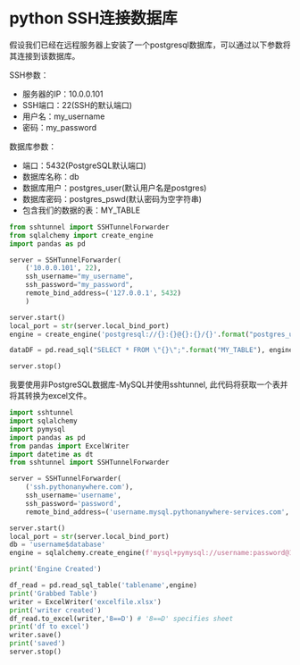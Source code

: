 # python SSH连接数据库

假设我们已经在远程服务器上安装了一个postgresql数据库，可以通过以下参数将其连接到该数据库。



SSH参数：

- 服务器的IP：10.0.0.101
- SSH端口：22(SSH的默认端口)
- 用户名：my_username
- 密码：my_password

数据库参数：

- 端口：5432(PostgreSQL默认端口)
- 数据库名称：db
- 数据库用户：postgres_user(默认用户名是postgres)
- 数据库密码：postgres_pswd(默认密码为空字符串)
- 包含我们的数据的表：MY_TABLE

```python
from sshtunnel import SSHTunnelForwarder
from sqlalchemy import create_engine
import pandas as pd

server = SSHTunnelForwarder(
    ('10.0.0.101', 22),
    ssh_username="my_username",
    ssh_password="my_password",
    remote_bind_address=('127.0.0.1', 5432)
    )

server.start()
local_port = str(server.local_bind_port)
engine = create_engine('postgresql://{}:{}@{}:{}/{}'.format("postgres_user","postgres_pswd","127.0.0.1", local_port,"db"))

dataDF = pd.read_sql("SELECT * FROM \"{}\";".format("MY_TABLE"), engine)

server.stop()
```





我要使用非PostgreSQL数据库-MySQL并使用sshtunnel,
此代码将获取一个表并将其转换为excel文件。

```python
import sshtunnel
import sqlalchemy
import pymysql
import pandas as pd
from pandas import ExcelWriter
import datetime as dt
from sshtunnel import SSHTunnelForwarder

server = SSHTunnelForwarder(
    ('ssh.pythonanywhere.com'),
    ssh_username='username',
    ssh_password='password',
    remote_bind_address=('username.mysql.pythonanywhere-services.com', 3306) )

server.start()
local_port = str(server.local_bind_port)
db = 'username$database'
engine = sqlalchemy.create_engine(f'mysql+pymysql://username:password@127.0.0.1:{local_port}/{db}')

print('Engine Created')

df_read = pd.read_sql_table('tablename',engine)
print('Grabbed Table')
writer = ExcelWriter('excelfile.xlsx')
print('writer created')
df_read.to_excel(writer,'8==D') # '8==D' specifies sheet
print('df to excel')
writer.save()
print('saved')
server.stop()
```

